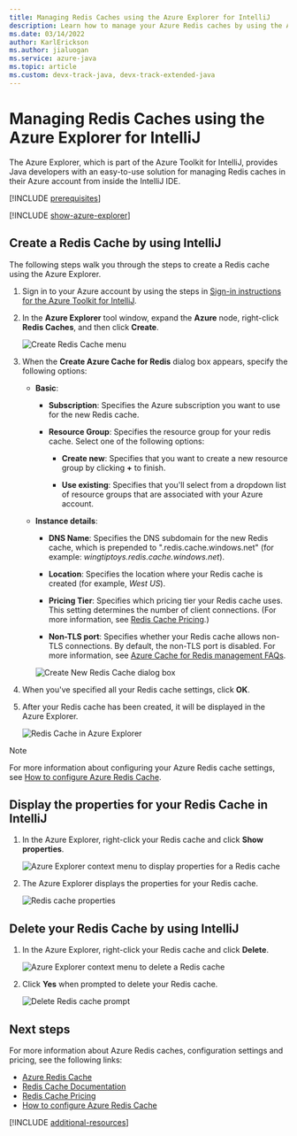 ```yaml
---
title: Managing Redis Caches using the Azure Explorer for IntelliJ
description: Learn how to manage your Azure Redis caches by using the Azure Explorer for IntelliJ.
ms.date: 03/14/2022
author: KarlErickson
ms.author: jialuogan
ms.service: azure-java
ms.topic: article
ms.custom: devx-track-java, devx-track-extended-java
---
```


# Managing Redis Caches using the Azure Explorer for IntelliJ

The Azure Explorer, which is part of the Azure Toolkit for IntelliJ, provides Java developers with an easy-to-use solution for managing Redis caches in their Azure account from inside the IntelliJ IDE.

[!INCLUDE [prerequisites](includes/prerequisites.md)]

[!INCLUDE [show-azure-explorer](includes/show-azure-explorer.md)]

## Create a Redis Cache by using IntelliJ

The following steps walk you through the steps to create a Redis cache using the Azure Explorer.

1. Sign in to your Azure account by using the steps in [Sign-in instructions for the Azure Toolkit for IntelliJ].

1. In the **Azure Explorer** tool window, expand the **Azure** node, right-click **Redis Caches**, and then click **Create**.

   ![Create Redis Cache menu][CR01]

1. When the **Create Azure Cache for Redis** dialog box appears, specify the following options:

   * **Basic**:

      * **Subscription**: Specifies the Azure subscription you want to use for the new Redis cache.

      * **Resource Group**: Specifies the resource group for your redis cache. Select one of the following options:

         * **Create new**: Specifies that you want to create a new resource group by clicking **+** to finish.

         * **Use existing**: Specifies that you'll select from a dropdown list of resource groups that are associated with your Azure account.

   * **Instance details**:

      * **DNS Name**: Specifies the DNS subdomain for the new Redis cache, which is prepended to ".redis.cache.windows.net" (for example: *wingtiptoys.redis.cache.windows.net*).

      * **Location**: Specifies the location where your Redis cache is created (for example, *West US*).

      * **Pricing Tier**: Specifies which pricing tier your Redis cache uses. This setting determines the number of client connections. (For more information, see [Redis Cache Pricing].)

      * **Non-TLS port**: Specifies whether your Redis cache allows non-TLS connections. By default, the non-TLS port is disabled. For more information, see [Azure Cache for Redis management FAQs].

      ![Create New Redis Cache dialog box][CR02]

1. When you've specified all your Redis cache settings, click **OK**.

1. After your Redis cache has been created, it will be displayed in the Azure Explorer.

   ![Redis Cache in Azure Explorer][CR03]

> [!NOTE]
> For more information about configuring your Azure Redis cache settings, see [How to configure Azure Redis Cache].

## Display the properties for your Redis Cache in IntelliJ

1. In the Azure Explorer, right-click your Redis cache and click **Show properties**.

   ![Azure Explorer context menu to display properties for a Redis cache][SP01]

1. The Azure Explorer displays the properties for your Redis cache.

   ![Redis cache properties][SP02]

## Delete your Redis Cache by using IntelliJ

1. In the Azure Explorer, right-click your Redis cache and click **Delete**.

   ![Azure Explorer context menu to delete a Redis cache][DE01]

1. Click **Yes** when prompted to delete your Redis cache.

   ![Delete Redis cache prompt][DE02]

## Next steps

For more information about Azure Redis caches, configuration settings and pricing, see the following links:

* [Azure Redis Cache]
* [Redis Cache Documentation]
* [Redis Cache Pricing]
* [How to configure Azure Redis Cache]

[!INCLUDE [additional-resources](includes/additional-resources.md)]

<!-- URL List -->

[Redis Cache Pricing]: https://azure.microsoft.com/pricing/details/cache/
[Azure Redis Cache]: https://azure.microsoft.com/services/cache/
[Azure Cache for Redis management FAQs]: /azure/azure-cache-for-redis/cache-management-faq
[Redis Cache Documentation]: /azure/redis-cache
[How to configure Azure Redis Cache]: /azure/redis-cache/cache-configure
[Sign-in instructions for the Azure Toolkit for IntelliJ]: ./sign-in-instructions.md

<!-- IMG List -->

[CR01]: media/managing-redis-caches-using-azure-explorer/CR01.png
[CR02]: media/managing-redis-caches-using-azure-explorer/CR02.png
[CR03]: media/managing-redis-caches-using-azure-explorer/CR03.png

[SP01]: media/managing-redis-caches-using-azure-explorer/SP01.png
[SP02]: media/managing-redis-caches-using-azure-explorer/SP02.png

[DE01]: media/managing-redis-caches-using-azure-explorer/DE01.png
[DE02]: media/managing-redis-caches-using-azure-explorer/DE02.png
